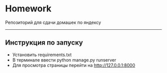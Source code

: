 # Homework
Репозиторий для сдачи домашек по яндексу
___
## Инструкция по запуску

- Установить requirements.txt
- В терминале ввести python manage.py runserver
- Для просмотра страницы перейти на http://127.0.0.1:8000 